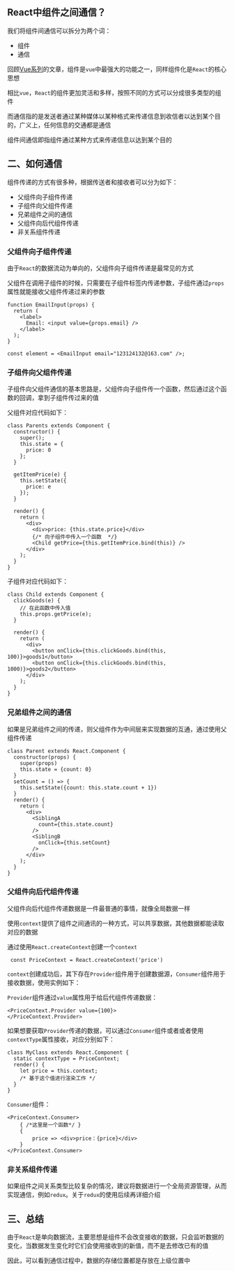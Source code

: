 ## React中组件之间通信？

我们将组件间通信可以拆分为两个词：

- 组件
- 通信

回顾[Vue系列](https://mp.weixin.qq.com/s?__biz=MzU1OTgxNDQ1Nw==&mid=2247484224&idx=1&sn=3043891f60d99afcf74dffd6b9b51ff7&scene=21#wechat_redirect)的文章，组件是`vue`中最强大的功能之一，同样组件化是`React`的核心思想

相比`vue`，`React`的组件更加灵活和多样，按照不同的方式可以分成很多类型的组件

而通信指的是发送者通过某种媒体以某种格式来传递信息到收信者以达到某个目的，广义上，任何信息的交通都是通信

组件间通信即指组件通过某种方式来传递信息以达到某个目的

## 二、如何通信

组件传递的方式有很多种，根据传送者和接收者可以分为如下：

- 父组件向子组件传递
- 子组件向父组件传递
- 兄弟组件之间的通信
- 父组件向后代组件传递
- 非关系组件传递

### 父组件向子组件传递

由于`React`的数据流动为单向的，父组件向子组件传递是最常见的方式

父组件在调用子组件的时候，只需要在子组件标签内传递参数，子组件通过`props`属性就能接收父组件传递过来的参数

```
function EmailInput(props) {
  return (
    <label>
      Email: <input value={props.email} />
    </label>
  );
}

const element = <EmailInput email="123124132@163.com" />;
```

### 子组件向父组件传递

子组件向父组件通信的基本思路是，父组件向子组件传一个函数，然后通过这个函数的回调，拿到子组件传过来的值

父组件对应代码如下：

```
class Parents extends Component {
  constructor() {
    super();
    this.state = {
      price: 0
    };
  }

  getItemPrice(e) {
    this.setState({
      price: e
    });
  }

  render() {
    return (
      <div>
        <div>price: {this.state.price}</div>
        {/* 向子组件中传入一个函数  */}
        <Child getPrice={this.getItemPrice.bind(this)} />
      </div>
    );
  }
}
```

子组件对应代码如下：

```
class Child extends Component {
  clickGoods(e) {
    // 在此函数中传入值
    this.props.getPrice(e);
  }

  render() {
    return (
      <div>
        <button onClick={this.clickGoods.bind(this, 100)}>goods1</button>
        <button onClick={this.clickGoods.bind(this, 1000)}>goods2</button>
      </div>
    );
  }
}
```

### 兄弟组件之间的通信

如果是兄弟组件之间的传递，则父组件作为中间层来实现数据的互通，通过使用父组件传递

```
class Parent extends React.Component {
  constructor(props) {
    super(props)
    this.state = {count: 0}
  }
  setCount = () => {
    this.setState({count: this.state.count + 1})
  }
  render() {
    return (
      <div>
        <SiblingA
          count={this.state.count}
        />
        <SiblingB
          onClick={this.setCount}
        />
      </div>
    );
  }
}
```

### 父组件向后代组件传递

父组件向后代组件传递数据是一件最普通的事情，就像全局数据一样

使用`context`提供了组件之间通讯的一种方式，可以共享数据，其他数据都能读取对应的数据

通过使用`React.createContext`创建一个`context`

```
 const PriceContext = React.createContext('price')
```

`context`创建成功后，其下存在`Provider`组件用于创建数据源，`Consumer`组件用于接收数据，使用实例如下：

`Provider`组件通过`value`属性用于给后代组件传递数据：

```
<PriceContext.Provider value={100}>
</PriceContext.Provider>
```

如果想要获取`Provider`传递的数据，可以通过`Consumer`组件或者或者使用`contextType`属性接收，对应分别如下：

```
class MyClass extends React.Component {
  static contextType = PriceContext;
  render() {
    let price = this.context;
    /* 基于这个值进行渲染工作 */
  }
}
```

`Consumer`组件：

```
<PriceContext.Consumer>
    { /*这里是一个函数*/ }
    {
        price => <div>price：{price}</div>
    }
</PriceContext.Consumer>
```

### 非关系组件传递

如果组件之间关系类型比较复杂的情况，建议将数据进行一个全局资源管理，从而实现通信，例如`redux`。关于`redux`的使用后续再详细介绍

## 三、总结

由于`React`是单向数据流，主要思想是组件不会改变接收的数据，只会监听数据的变化，当数据发生变化时它们会使用接收到的新值，而不是去修改已有的值

因此，可以看到通信过程中，数据的存储位置都是存放在上级位置中

 